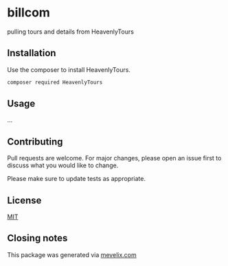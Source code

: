 # billcom

pulling tours and details from HeavenlyTours

## Installation

Use the composer to install HeavenlyTours.

```bash
composer required HeavenlyTours
```

## Usage

...

## Contributing
Pull requests are welcome. For major changes, please open an issue first to discuss what you would like to change.

Please make sure to update tests as appropriate.

## License
[MIT](LICENSE.md)


## Closing notes
This package was generated via [mevelix.com](https://mevelix.com/tools/laravel-package-generator,4) 
